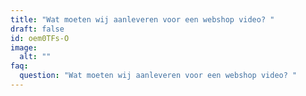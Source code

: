 ```yaml
---
title: "Wat moeten wij aanleveren voor een webshop video? "
draft: false
id: oem0TFs-O
image:
  alt: ""
faq:
  question: "Wat moeten wij aanleveren voor een webshop video? "
---
```

